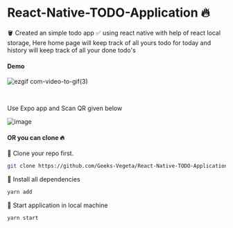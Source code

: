 # React-Native-TODO-Application 🔥


🪣 Created an simple todo app ✅ using react native with help of react local storage,
Here home page will keep track of all yours todo for today and history will keep track of all your done todo's
<br/>

#### Demo

![ezgif com-video-to-gif(3)](https://github.com/Geeks-Vegeta/RN-TODO/assets/89457811/313c70e7-a4ba-494c-90b0-c7238c97a80c)

<br/>

Use Expo app and Scan QR given below

![image](https://github.com/Geeks-Vegeta/RN-TODO/assets/89457811/cb1d7104-0218-4a88-bba2-5dcb603b294c)


#### OR you can clone 🔥

🎈 Clone your repo first.
```bash
git clone https://github.com/Geeks-Vegeta/React-Native-TODO-Application.git
```


🎈 Install all dependencies
```bash
yarn add
```

🎈 Start application in local machine
```bash
yarn start
```
